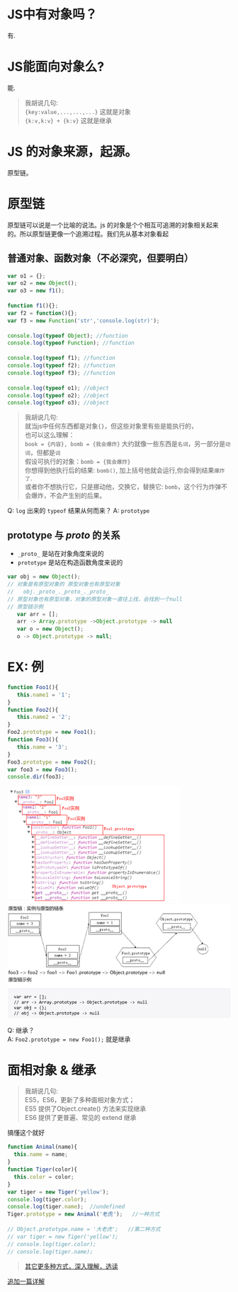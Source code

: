 # JS中有对象吗？
有.
# JS能面向对象么?
能.

> 我胡说几句:  
> `{key:value,...,...,...}` 这就是对象  
> `{k:v,k:v} + {k:v}` 这就是继承

# JS 的对象来源，起源。
原型链。

# 原型链
原型链可以说是一个比喻的说法。js 的对象是个个相互可追溯的对象相关起来的。所以原型链更像一个追溯过程。我们先从基本对象看起
## 普通对象、函数对象（不必深究，但要明白）
```javascript
var o1 = {};
var o2 = new Object();
var o3 = new f1();

function f1(){}; 
var f2 = function(){};
var f3 = new Function('str','console.log(str)');

console.log(typeof Object); //function 
console.log(typeof Function); //function  

console.log(typeof f1); //function 
console.log(typeof f2); //function 
console.log(typeof f3); //function   

console.log(typeof o1); //object 
console.log(typeof o2); //object 
console.log(typeof o3); //object
```
> 我胡说几句:  
> 就当js中任何东西都是对象`{}`，但这些对象里有些是能执行的，  
> 也可以这么理解：  
> `book = {内容}, bomb = {我会爆炸}` 大约就像一些东西是`名词`，另一部分是`动词`，但都是`词`  
> 假设可执行的对象：`bomb = {我会爆炸}`  
> 你想得到他执行后的结果: `bomb()`, 加上括号他就会运行,你会得到结果`爆炸了`.  
> 或者你不想执行它，只是挪动他，交换它，替换它: `bomb`，这个行为炸弹不会爆炸，不会产生别的后果。    

Q: `log` 出来的 `typeof` 结果从何而来？
A: `prototype`
## prototype 与 _proto_ 的关系
* `_proto_` 是站在对象角度来说的
* `prototype` 是站在构造函数角度来说的
```javascript
var obj = new Object();
// 对象是有原型对象的 原型对象也有原型对象 
//   obj._proto_._proto_._proto_
// 原型对象也有原型对象，对象的原型对象一直往上找，会找到一个null
// 原型链示例
   var arr = [];
   arr -> Array.prototype ->Object.prototype -> null
   var o = new Object();
   o -> Object.prototype -> null;
```

# EX: 例
```javascript
function Foo1(){
   this.name1 = '1';
}
function Foo2(){
   this.name2 = '2';
}
Foo2.prototype = new Foo1();
function Foo3(){
   this.name = '3';
}
Foo3.prototype = new Foo2();
var foo3 = new Foo3();
console.dir(foo3);
```
![](./res/foo3_protos.png)
![](./res/_proto_.png)

Q: 继承？  
A: `Foo2.prototype = new Foo1();` 就是继承  

# 面相对象 & 继承

> 我胡说几句:  
ES5，ES6，更新了多种面相对象方式；  
ES5 提供了Object.create() 方法来实现继承  
ES6 提供了更普遍、常见的 extend 继承  

搞懂这个就好  
```javascript
function Animal(name){
  this.name = name;
}
function Tiger(color){
  this.color = color;
}
var tiger = new Tiger('yellow');
console.log(tiger.color);
console.log(tiger.name);  //undefined
Tiger.prototype = new Animal('老虎');   //一种方式

// Object.prototype.name = '大老虎';   //第二种方式
// var tiger = new Tiger('yellow');
// console.log(tiger.color);
// console.log(tiger.name);
```
> [其它更多种方式，深入理解，选读](./继承.md)

[追加一篇详解](https://www.jianshu.com/p/dee9f8b14771)
